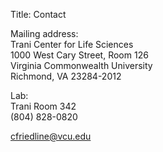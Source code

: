 Title: Contact

Mailing address:  
Trani Center for Life Sciences  
1000 West Cary Street, Room 126  
Virginia Commonwealth University  
Richmond, VA  23284-2012 

Lab:  
Trani Room 342  
(804) 828-0820  

<cfriedline@vcu.edu>